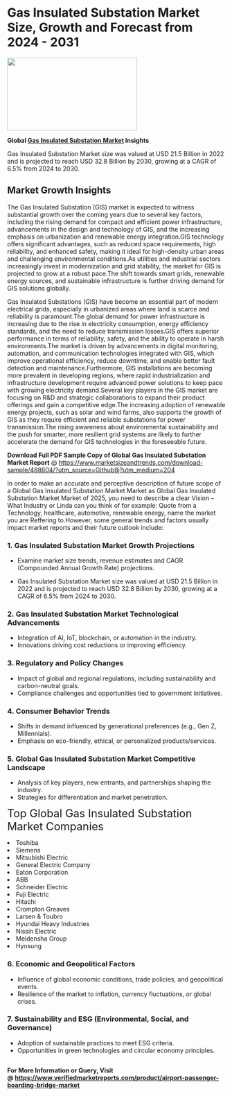 <H1>Gas Insulated Substation Market Size, Growth and Forecast from 2024 - 2031</H1><img class="aligncenter size-medium wp-image-584254" src="https://thirdeyenews.in/wp-content/uploads/2024/09/Global-Market-Research-300x168.jpeg" alt="" width="300" height="168" /><p><strong>Global&nbsp;<a href="https://www.marketsizeandtrends.com/download-sample/488604/?utm_source=Github8j?utm_medium=204">Gas Insulated Substation Market</a> Insights</strong></p><p>Gas Insulated Substation Market size was valued at USD 21.5 Billion in 2022 and is projected to reach USD 32.8 Billion by 2030, growing at a CAGR of 6.5% from 2024 to 2030.</p><p><h2>Market Growth Insights</h2> <p>The Gas Insulated Substation (GIS) market is expected to witness substantial growth over the coming years due to several key factors, including the rising demand for compact and efficient power infrastructure, advancements in the design and technology of GIS, and the increasing emphasis on urbanization and renewable energy integration.GIS technology offers significant advantages, such as reduced space requirements, high reliability, and enhanced safety, making it ideal for high-density urban areas and challenging environmental conditions.As utilities and industrial sectors increasingly invest in modernization and grid stability, the market for GIS is projected to grow at a robust pace.The shift towards smart grids, renewable energy sources, and sustainable infrastructure is further driving demand for GIS solutions globally.</p> <p>Gas Insulated Substations (GIS) have become an essential part of modern electrical grids, especially in urbanized areas where land is scarce and reliability is paramount.The global demand for power infrastructure is increasing due to the rise in electricity consumption, energy efficiency standards, and the need to reduce transmission losses.GIS offers superior performance in terms of reliability, safety, and the ability to operate in harsh environments.The market is driven by advancements in digital monitoring, automation, and communication technologies integrated with GIS, which improve operational efficiency, reduce downtime, and enable better fault detection and maintenance.Furthermore, GIS installations are becoming more prevalent in developing regions, where rapid industrialization and infrastructure development require advanced power solutions to keep pace with growing electricity demand.Several key players in the GIS market are focusing on R&D and strategic collaborations to expand their product offerings and gain a competitive edge.The increasing adoption of renewable energy projects, such as solar and wind farms, also supports the growth of GIS as they require efficient and reliable substations for power transmission.The rising awareness about environmental sustainability and the push for smarter, more resilient grid systems are likely to further accelerate the demand for GIS technologies in the foreseeable future.</p> <p><span class=""><strong>Download Full PDF Sample Copy of Global Gas Insulated Substation Market Report</strong> @ <a href="https://www.marketsizeandtrends.com/download-sample/488604/?utm_source=Github8j?utm_medium=204" target="_blank">https://www.marketsizeandtrends.com/download-sample/488604/?utm_source=Github8j?utm_medium=204</a></span></p><p>In order to make an accurate and perceptive description of future scope of a Global&nbsp;Gas Insulated Substation Market Market as Global&nbsp;Gas Insulated Substation Market Market of 2025, you need to describe a clear Vision &ndash; What Industry or Linda can you think of for example: Quote from a Technology, healthcare, automotive, renewable energy, name the market you are Reffering to.However, some general trends and factors usually impact market reports and their future outlook include:</p><h3>1.&nbsp;<strong>Gas Insulated Substation Market Growth Projections</strong></h3><ul><li>Examine market size trends, revenue estimates and CAGR (Compounded Annual Growth Rate) projections.</li><li><p>Gas Insulated Substation Market size was valued at USD 21.5 Billion in 2022 and is projected to reach USD 32.8 Billion by 2030, growing at a CAGR of 6.5% from 2024 to 2030.</p></li></ul><h3>2.&nbsp;<strong>Gas Insulated Substation Market Technological Advancements</strong></h3><ul><li>Integration of AI, IoT, blockchain, or automation in the industry.</li><li>Innovations driving cost reductions or improving efficiency.</li></ul><h3>3.&nbsp;<strong>Regulatory and Policy Changes</strong></h3><ul><li>Impact of global and regional regulations, including sustainability and carbon-neutral goals.</li><li>Compliance challenges and opportunities tied to government initiatives.</li></ul><h3>4.&nbsp;<strong>Consumer Behavior Trends</strong></h3><ul><li>Shifts in demand influenced by generational preferences (e.g., Gen Z, Millennials).</li><li>Emphasis on eco-friendly, ethical, or personalized products/services.</li></ul><h3>5.&nbsp;<strong>Global Gas Insulated Substation Market Competitive Landscape</strong></h3><ul><li>Analysis of key players, new entrants, and partnerships shaping the industry.</li><li>Strategies for differentiation and market penetration.</li></ul><p data-pm-slice="1 1 []"><span style="color: inherit; font-family: inherit; font-size: 25px;">Top Global Gas Insulated Substation Market Companies</span></p><div class="" data-test-id=""><p><li>Toshiba</li><li> Siemens</li><li> Mitsubishi Electric</li><li> General Electric Company</li><li> Eaton Corporation</li><li> ABB</li><li> Schneider Electric</li><li> Fuji Electric</li><li> Hitachi</li><li> Crompton Greaves</li><li> Larsen & Toubro</li><li> Hyundai Heavy Industries</li><li> Nissin Electric</li><li> Meidensha Group</li><li> Hyosung</li></p></div><h3>6.&nbsp;<strong>Economic and Geopolitical Factors</strong></h3><ul><li>Influence of global economic conditions, trade policies, and geopolitical events.</li><li>Resilience of the market to inflation, currency fluctuations, or global crises.</li></ul><h3>7.&nbsp;<strong>Sustainability and ESG (Environmental, Social, and Governance)</strong></h3><ul><li>Adoption of sustainable practices to meet ESG criteria.</li><li>Opportunities in green technologies and circular economy principles.</li></ul><h2><strong style="font-size: 14px;">For More Information or Query, Visit @&nbsp;</strong><a style="background-color: #ffffff; font-size: 14px;" href="https://www.marketsizeandtrends.com/report/gas-insulated-substation-market/" target="_blank">https://www.verifiedmarketreports.com/product/airport-passenger-boarding-bridge-market</a></h2>